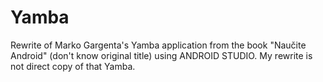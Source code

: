 Yamba
=====

Rewrite of Marko Gargenta's Yamba application from the book "Naučite Android" (don't know original title) using ANDROID STUDIO. My rewrite is not direct copy of that Yamba.
